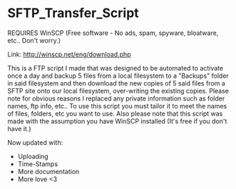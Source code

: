 SFTP_Transfer_Script
====================

REQUIRES WinSCP (Free software - No ads, spam, spyware, bloatware, etc.. Don't worry.)

Link: http://winscp.net/eng/download.php

This is a FTP script I made that was designed to be automated to activate once a day and backup 5 files from a local filesystem to a "Backups" folder in said filesystem and then download the new copies of 5 said files from a SFTP site onto our local filesystem, over-writing the existing copies. Please note for obvious reasons I replaced any private information such as folder names, ftp info, etc.. To use this script you must tailor it to meet the names of files, folders, etc you want to use. Also please note that this script was made with the assumption you have WinSCP installed (It's free if you don't have it.)

Now updated with:
- Uploading
- Time-Stamps
- More documentation
- More love <3
